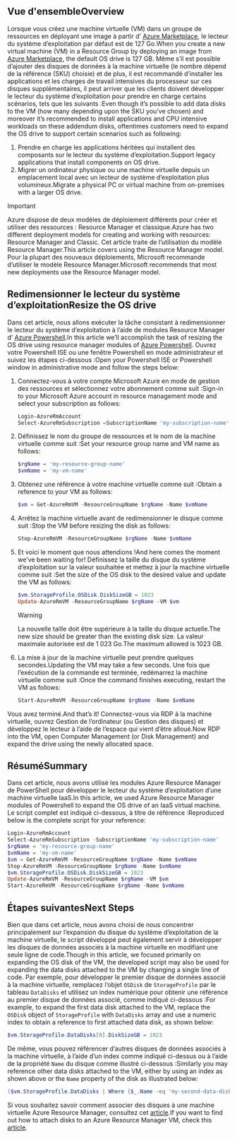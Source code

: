 ## <a name="overview"></a><span data-ttu-id="ee2e2-101">Vue d'ensemble</span><span class="sxs-lookup"><span data-stu-id="ee2e2-101">Overview</span></span>
<span data-ttu-id="ee2e2-102">Lorsque vous créez une machine virtuelle (VM) dans un groupe de ressources en déployant une image à partir d’ [Azure Marketplace](https://azure.microsoft.com/marketplace/), le lecteur du système d’exploitation par défaut est de 127 Go.</span><span class="sxs-lookup"><span data-stu-id="ee2e2-102">When you create a new virtual machine (VM) in a Resource Group by deploying an image from [Azure Marketplace](https://azure.microsoft.com/marketplace/), the default OS drive is 127 GB.</span></span> <span data-ttu-id="ee2e2-103">Même s’il est possible d’ajouter des disques de données à la machine virtuelle (le nombre dépend de la référence (SKU) choisie) et de plus, il est recommandé d’installer les applications et les charges de travail intensives du processeur sur ces disques supplémentaires, il peut arriver que les clients doivent développer le lecteur du système d’exploitation pour prendre en charge certains scénarios, tels que les suivants :</span><span class="sxs-lookup"><span data-stu-id="ee2e2-103">Even though it’s possible to add data disks to the VM (how many depending upon the SKU you’ve chosen) and moreover it’s recommended to install applications and CPU intensive workloads on these addendum disks, oftentimes customers need to expand the OS drive to support certain scenarios such as following:</span></span>

1. <span data-ttu-id="ee2e2-104">Prendre en charge les applications héritées qui installent des composants sur le lecteur du système d’exploitation.</span><span class="sxs-lookup"><span data-stu-id="ee2e2-104">Support legacy applications that install components on OS drive.</span></span>
2. <span data-ttu-id="ee2e2-105">Migrer un ordinateur physique ou une machine virtuelle depuis un emplacement local avec un lecteur de système d’exploitation plus volumineux.</span><span class="sxs-lookup"><span data-stu-id="ee2e2-105">Migrate a physical PC or virtual machine from on-premises with a larger OS drive.</span></span>

> [!IMPORTANT]
> <span data-ttu-id="ee2e2-106">Azure dispose de deux modèles de déploiement différents pour créer et utiliser des ressources : Resource Manager et classique.</span><span class="sxs-lookup"><span data-stu-id="ee2e2-106">Azure has two different deployment models for creating and working with resources: Resource Manager and Classic.</span></span> <span data-ttu-id="ee2e2-107">Cet article traite de l’utilisation du modèle Resource Manager.</span><span class="sxs-lookup"><span data-stu-id="ee2e2-107">This article covers using the Resource Manager model.</span></span> <span data-ttu-id="ee2e2-108">Pour la plupart des nouveaux déploiements, Microsoft recommande d’utiliser le modèle Resource Manager.</span><span class="sxs-lookup"><span data-stu-id="ee2e2-108">Microsoft recommends that most new deployments use the Resource Manager model.</span></span>
> 
> 

## <a name="resize-the-os-drive"></a><span data-ttu-id="ee2e2-109">Redimensionner le lecteur du système d’exploitation</span><span class="sxs-lookup"><span data-stu-id="ee2e2-109">Resize the OS drive</span></span>
<span data-ttu-id="ee2e2-110">Dans cet article, nous allons exécuter la tâche consistant à redimensionner le lecteur du système d’exploitation à l’aide de modules Resource Manager d’ [Azure Powershell](/powershell/azureps-cmdlets-docs).</span><span class="sxs-lookup"><span data-stu-id="ee2e2-110">In this article we’ll accomplish the task of resizing the OS drive using resource manager modules of [Azure Powershell](/powershell/azureps-cmdlets-docs).</span></span> <span data-ttu-id="ee2e2-111">Ouvrez votre Powershell ISE ou une fenêtre Powershell en mode administrateur et suivez les étapes ci-dessous :</span><span class="sxs-lookup"><span data-stu-id="ee2e2-111">Open your Powershell ISE or Powershell window in administrative mode and follow the steps below:</span></span>

1. <span data-ttu-id="ee2e2-112">Connectez-vous à votre compte Microsoft Azure en mode de gestion des ressources et sélectionnez votre abonnement comme suit :</span><span class="sxs-lookup"><span data-stu-id="ee2e2-112">Sign-in to your Microsoft Azure account in resource management mode and select your subscription as follows:</span></span>
   
   ```Powershell
   Login-AzureRmAccount
   Select-AzureRmSubscription –SubscriptionName 'my-subscription-name'
   ```
2. <span data-ttu-id="ee2e2-113">Définissez le nom du groupe de ressources et le nom de la machine virtuelle comme suit :</span><span class="sxs-lookup"><span data-stu-id="ee2e2-113">Set your resource group name and VM name as follows:</span></span>
   
   ```Powershell
   $rgName = 'my-resource-group-name'
   $vmName = 'my-vm-name'
   ```
3. <span data-ttu-id="ee2e2-114">Obtenez une référence à votre machine virtuelle comme suit :</span><span class="sxs-lookup"><span data-stu-id="ee2e2-114">Obtain a reference to your VM as follows:</span></span>
   
   ```Powershell
   $vm = Get-AzureRmVM -ResourceGroupName $rgName -Name $vmName
   ```
4. <span data-ttu-id="ee2e2-115">Arrêtez la machine virtuelle avant de redimensionner le disque comme suit :</span><span class="sxs-lookup"><span data-stu-id="ee2e2-115">Stop the VM before resizing the disk as follows:</span></span>
   
    ```Powershell
    Stop-AzureRmVM -ResourceGroupName $rgName -Name $vmName
    ```
5. <span data-ttu-id="ee2e2-116">Et voici le moment que nous attendions !</span><span class="sxs-lookup"><span data-stu-id="ee2e2-116">And here comes the moment we’ve been waiting for!</span></span> <span data-ttu-id="ee2e2-117">Définissez la taille du disque du système d’exploitation sur la valeur souhaitée et mettez à jour la machine virtuelle comme suit :</span><span class="sxs-lookup"><span data-stu-id="ee2e2-117">Set the size of the OS disk to the desired value and update the VM as follows:</span></span>
   
   ```Powershell
   $vm.StorageProfile.OSDisk.DiskSizeGB = 1023
   Update-AzureRmVM -ResourceGroupName $rgName -VM $vm
   ```
   
   > [!WARNING]
   > <span data-ttu-id="ee2e2-118">La nouvelle taille doit être supérieure à la taille du disque actuelle.</span><span class="sxs-lookup"><span data-stu-id="ee2e2-118">The new size should be greater than the existing disk size.</span></span> <span data-ttu-id="ee2e2-119">La valeur maximale autorisée est de 1 023 Go.</span><span class="sxs-lookup"><span data-stu-id="ee2e2-119">The maximum allowed is 1023 GB.</span></span>
   > 
   > 
6. <span data-ttu-id="ee2e2-120">La mise à jour de la machine virtuelle peut prendre quelques secondes.</span><span class="sxs-lookup"><span data-stu-id="ee2e2-120">Updating the VM may take a few seconds.</span></span> <span data-ttu-id="ee2e2-121">Une fois que l’exécution de la commande est terminée, redémarrez la machine virtuelle comme suit :</span><span class="sxs-lookup"><span data-stu-id="ee2e2-121">Once the command finishes executing, restart the VM as follows:</span></span>
   
   ```Powershell
   Start-AzureRmVM -ResourceGroupName $rgName -Name $vmName
   ```

<span data-ttu-id="ee2e2-122">Vous avez terminé.</span><span class="sxs-lookup"><span data-stu-id="ee2e2-122">And that’s it!</span></span> <span data-ttu-id="ee2e2-123">Connectez-vous via RDP à la machine virtuelle, ouvrez Gestion de l’ordinateur (ou Gestion des disques) et développez le lecteur à l’aide de l’espace qui vient d’être alloué.</span><span class="sxs-lookup"><span data-stu-id="ee2e2-123">Now RDP into the VM, open Computer Management (or Disk Management) and expand the drive using the newly allocated space.</span></span>

## <a name="summary"></a><span data-ttu-id="ee2e2-124">Résumé</span><span class="sxs-lookup"><span data-stu-id="ee2e2-124">Summary</span></span>
<span data-ttu-id="ee2e2-125">Dans cet article, nous avons utilisé les modules Azure Resource Manager de PowerShell pour développer le lecteur du système d’exploitation d’une machine virtuelle IaaS.</span><span class="sxs-lookup"><span data-stu-id="ee2e2-125">In this article, we used Azure Resource Manager modules of Powershell to expand the OS drive of an IaaS virtual machine.</span></span> <span data-ttu-id="ee2e2-126">Le script complet est indiqué ci-dessous, à titre de référence :</span><span class="sxs-lookup"><span data-stu-id="ee2e2-126">Reproduced below is the complete script for your reference:</span></span>

```Powershell
Login-AzureRmAccount
Select-AzureRmSubscription -SubscriptionName 'my-subscription-name'
$rgName = 'my-resource-group-name'
$vmName = 'my-vm-name'
$vm = Get-AzureRmVM -ResourceGroupName $rgName -Name $vmName
Stop-AzureRmVM -ResourceGroupName $rgName -Name $vmName
$vm.StorageProfile.OSDisk.DiskSizeGB = 1023
Update-AzureRmVM -ResourceGroupName $rgName -VM $vm
Start-AzureRmVM -ResourceGroupName $rgName -Name $vmName
```

## <a name="next-steps"></a><span data-ttu-id="ee2e2-127">Étapes suivantes</span><span class="sxs-lookup"><span data-stu-id="ee2e2-127">Next Steps</span></span>
<span data-ttu-id="ee2e2-128">Bien que dans cet article, nous avons choisi de nous concentrer principalement sur l’expansion du disque du système d’exploitation de la machine virtuelle, le script développé peut également servir à développer les disques de données associés à la machine virtuelle en modifiant une seule ligne de code.</span><span class="sxs-lookup"><span data-stu-id="ee2e2-128">Though in this article, we focused primarily on expanding the OS disk of the VM, the developed script may also be used for expanding the data disks attached to the VM by changing a single line of code.</span></span> <span data-ttu-id="ee2e2-129">Par exemple, pour développer le premier disque de données associé à la machine virtuelle, remplacez l’objet ```OSDisk``` de ```StorageProfile``` par le tableau ```DataDisks``` et utilisez un index numérique pour obtenir une référence au premier disque de données associé, comme indiqué ci-dessous :</span><span class="sxs-lookup"><span data-stu-id="ee2e2-129">For example, to expand the first data disk attached to the VM, replace the ```OSDisk``` object of ```StorageProfile``` with ```DataDisks``` array and use a numeric index to obtain a reference to first attached data disk, as shown below:</span></span>

```Powershell
$vm.StorageProfile.DataDisks[0].DiskSizeGB = 1023
```
<span data-ttu-id="ee2e2-130">De même, vous pouvez référencer d’autres disques de données associés à la machine virtuelle, à l’aide d’un index comme indiqué ci-dessus ou à l’aide de la propriété ```Name``` du disque comme illustré ci-dessous :</span><span class="sxs-lookup"><span data-stu-id="ee2e2-130">Similarly you may reference other data disks attached to the VM, either by using an index as shown above or the ```Name``` property of the disk as illustrated below:</span></span>

```Powershell
($vm.StorageProfile.DataDisks | Where {$_.Name -eq 'my-second-data-disk'})[0].DiskSizeGB = 1023
```

<span data-ttu-id="ee2e2-131">Si vous souhaitez savoir comment associer des disques à une machine virtuelle Azure Resource Manager, consultez cet [article](../articles/virtual-machines/windows/attach-managed-disk-portal.md?toc=%2fazure%2fvirtual-machines%2fwindows%2ftoc.json).</span><span class="sxs-lookup"><span data-stu-id="ee2e2-131">If you want to find out how to attach disks to an Azure Resource Manager VM, check this [article](../articles/virtual-machines/windows/attach-managed-disk-portal.md?toc=%2fazure%2fvirtual-machines%2fwindows%2ftoc.json).</span></span>

